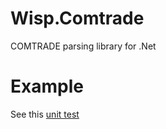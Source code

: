 # Wisp.Comtrade
COMTRADE parsing library for .Net



# Example

See this [unit test](https://github.com/Esticonv/Wisp.Comtrade/blob/master/RecordWriterTest.cs)
